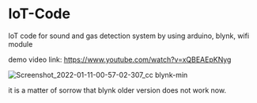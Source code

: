 # IoT-Code
IoT code for sound and gas detection system by using arduino, blynk, wifi module 


demo video link: https://www.youtube.com/watch?v=xQBEAEpKNyg


![Screenshot_2022-01-11-00-57-02-307_cc blynk-min](https://user-images.githubusercontent.com/47039014/152585463-5560f176-34d6-41c7-85ed-de2304493d63.jpg)


it is a matter of sorrow that blynk older version does not work now.

